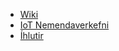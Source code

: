 
- [Wiki](https://github.com/VESM3/IOT/wiki)
- [IoT Nemendaverkefni](https://github.com/Verksmidja)
- [Íhlutir](https://github.com/VESM3/IOT/blob/main/Ihlutir.md)

